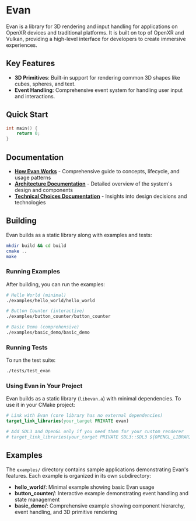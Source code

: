 # Evan
Evan is a library for 3D rendering and input handling for applications on OpenXR devices and traditional platforms. It is built on top of OpenXR and Vulkan, providing a high-level interface for developers to create immersive experiences.

## Key Features

- **3D Primitives**: Built-in support for rendering common 3D shapes like cubes, spheres, and text.
- **Event Handling**: Comprehensive event system for handling user input and interactions.

## Quick Start

```cpp
int main() {
    return 0;
}
```

## Documentation

- **[How Evan Works](docs/HOW_EVAN_WORKS.md)** - Comprehensive guide to concepts, lifecycle, and usage patterns
- **[Architecture Documentation](docs/ARCHITECTURE.md)** - Detailed overview of the system's design and components
- **[Technical Choices Documentation](docs/TECHNICAL_CHOICES.md)** - Insights into design decisions and technologies

## Building

Evan builds as a static library along with examples and tests:

```bash
mkdir build && cd build
cmake ..
make
```

### Running Examples

After building, you can run the examples:

```bash
# Hello World (minimal)
./examples/hello_world/hello_world

# Button Counter (interactive)
./examples/button_counter/button_counter

# Basic Demo (comprehensive)
./examples/basic_demo/basic_demo
```

### Running Tests

To run the test suite:

```bash
./tests/test_evan
```

### Using Evan in Your Project

Evan builds as a static library (`libevan.a`) with minimal dependencies. To use it in your CMake project:

```cmake
# Link with Evan (core library has no external dependencies)
target_link_libraries(your_target PRIVATE evan)

# Add SDL3 and OpenGL only if you need them for your custom renderer
# target_link_libraries(your_target PRIVATE SDL3::SDL3 ${OPENGL_LIBRARIES})
```

## Examples

The `examples/` directory contains sample applications demonstrating Evan's features. Each example is organized in its own subdirectory:

- **hello_world/**: Minimal example showing basic Evan usage
- **button_counter/**: Interactive example demonstrating event handling and state management
- **basic_demo/**: Comprehensive example showing component hierarchy, event handling, and 3D primitive rendering
